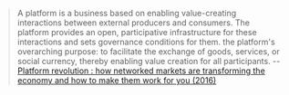 <!-- TITLE: Definitions Platform -->
<!-- SUBTITLE: A quick summary of Definitions Platform -->


> A platform is a business based on enabling value-creating interactions between external producers and consumers. The platform provides an open, participative infrastructure for these interactions and sets governance conditions for them. the platform's overarching purpose: to facilitate the exchange of goods, services, or social currency, thereby enabling value creation for all participants.
>  -- [Platform revolution : how networked markets are transforming the economy and how to make them work for you (2016)](https://www.worldcat.org/title/platform-revolution-how-networked-markets-are-transforming-the-economy-and-how-to-make-them-work-for-you/oclc/909974434&referer=brief_results)

